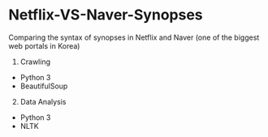 # Netflix-VS-Naver-Synopses
Comparing the syntax of synopses in Netflix and Naver (one of the biggest web portals in Korea)

1. Crawling 
- Python 3
- BeautifulSoup

2. Data Analysis
- Python 3
- NLTK
